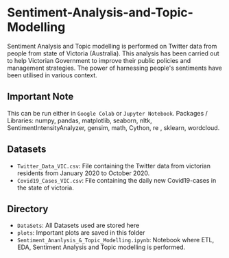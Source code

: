 # Sentiment-Analysis-and-Topic-Modelling
Sentiment Analysis and Topic modelling is performed on Twitter data from people from state of Victoria (Australia). This analysis has been carried out to help Victorian Government to improve their public policies and management strategies. The power of harnessing people's sentiments have been utilised in various context.

## Important Note
This can be run either in `Google Colab` or `Jupyter Notebook`.
Packages / Libraries: numpy, pandas, matplotlib, seaborn, nltk, SentimentIntensityAnalyzer, gensim, math, Cython, re , sklearn, wordcloud.

## Datasets
* `Twitter_Data_VIC.csv`: File containing the Twitter data from victorian residents from January 2020 to October 2020.
* `Covid19_Cases_VIC.csv`: File containing the daily new Covid19-cases in the state of victoria.

## Directory
* `DataSets`: All Datasets used are stored here
* `plots`: Important plots are saved in this folder
* `Sentiment_Ananlysis_&_Topic_Modelling.ipynb`: Notebook where ETL, EDA, Sentiment Analysis and Topic modelling is performed.
